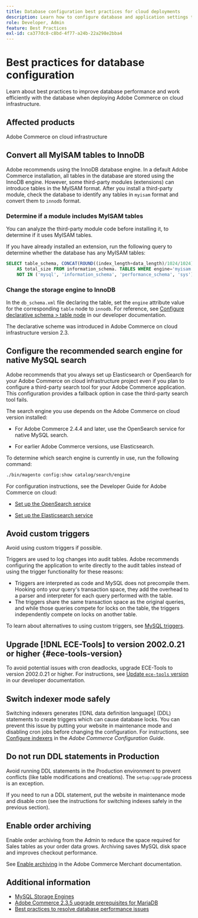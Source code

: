 ```yaml
---
title: Database configuration best practices for cloud deployments
description: Learn how to configure database and application settings to improve performance when deploying Adobe Commerce on cloud infrastructure.
role: Developer, Admin
feature: Best Practices
exl-id: ca377dc8-c8bd-4f77-a24b-22a298e2bba4
---
```

# Best practices for database configuration

Learn about best practices to improve database performance and work efficiently with the database when deploying Adobe Commerce on cloud infrastructure.

## Affected products

Adobe Commerce on cloud infrastructure

## Convert all MyISAM tables to InnoDB

Adobe recommends using the InnoDB database engine. In a default Adobe Commerce installation, all tables in the database are stored using the InnoDB engine. However, some third-party modules (extensions) can introduce tables in the MyISAM format. After you install a third-party module, check the database to identify any tables in `myisam` format and convert them to `innodb` format.

### Determine if a module includes MyISAM tables

You can analyze the third-party module code before installing it, to determine if it uses MyISAM tables.

If you have already installed an extension, run the following query to determine whether the database has any MyISAM tables:

```sql
SELECT table_schema, CONCAT(ROUND((index_length+data_length)/1024/1024),'MB')
    AS total_size FROM information_schema. TABLES WHERE engine='myisam' AND table_schema
    NOT IN ('mysql', 'information_schema', 'performance_schema', 'sys');
```

### Change the storage engine to InnoDB

In the `db_schema.xml` file declaring the table, set the `engine` attribute value for the corresponding `table` node to `innodb`. For reference, see [Configure declarative schema > table node](https://developer.adobe.com/commerce/php/development/components/declarative-schema/configuration/) in our developer documentation.

The declarative scheme was introduced in Adobe Commerce on cloud infrastructure version 2.3.

## Configure the recommended search engine for native MySQL search

Adobe recommends that you always set up Elasticsearch or OpenSearch for your Adobe Commerce on cloud infrastructure project even if you plan to configure a third-party search tool for your Adobe Commerce application. This configuration provides a fallback option in case the third-party search tool fails.

The search engine you use depends on the Adobe Commerce on cloud version installed:

- For Adobe Commerce 2.4.4 and later, use the OpenSearch service for native MySQL search.

- For earlier Adobe Commerce versions, use Elasticsearch.

To determine which search engine is currently in use, run the following command:

```bash
./bin/magento config:show catalog/search/engine
```

For configuration instructions, see the Developer Guide for Adobe Commerce on cloud:

- [Set up the OpenSearch service](https://devdocs.magento.com/cloud/project/services-opensearch.html)

- [Set up the Elasticsearch service](https://devdocs.magento.com/cloud/project/services-elastic.html)

## Avoid custom triggers

Avoid using custom triggers if possible.

Triggers are used to log changes into audit tables. Adobe recommends configuring the application to write directly to the audit tables instead of using the trigger functionality for these reasons:

- Triggers are interpreted as code and MySQL does not precompile them. Hooking onto your query's transaction space, they add the overhead to a parser and interpreter for each query performed with the table.
- The triggers share the same transaction space as the original queries, and while those queries compete for locks on the table, the triggers independently compete on locks on another table.

To learn about alternatives to using custom triggers, see [MySQL triggers](mysql-configuration.md#triggers).

## Upgrade [!DNL ECE-Tools] to version 2002.0.21 or higher {#ece-tools-version}

To avoid potential issues with cron deadlocks, upgrade ECE-Tools to version 2002.0.21 or higher. For instructions, see [Update `ece-tools` version](https://devdocs.magento.com/cloud/project/ece-tools-update.html) in our developer documentation.

## Switch indexer mode safely

<!--This best practice might belong in the Maintenance phase. Database lock prevention might be consolidated under a single heading-->

Switching indexers generates [!DNL data definition language] (DDL) statements to create triggers which can cause database locks. You can prevent this issue by putting your website in maintenance mode and disabling cron jobs before changing the configuration.
For instructions, see [Configure indexers](https://experienceleague.adobe.com/docs/commerce-operations/configuration-guide/cli/manage-indexers.html#configure-indexers-1) in the *Adobe Commerce Configuration Guide*.

## Do not run DDL statements in Production

Avoid running DDL statements in the Production environment to prevent conflicts (like table modifications and creations). The `setup:upgrade` process is an exception.

If you need to run a DDL statement, put the website in maintenance mode and disable cron (see the instructions for switching indexes safely in the previous section).

## Enable order archiving

Enable order archiving from the Admin to reduce the space required for Sales tables as your order data grows. Archiving saves MySQL disk space and improves checkout performance.

See [Enable archiving](https://experienceleague.adobe.com/docs/commerce-admin/stores-sales/order-management/orders/order-archive.html) in the Adobe Commerce Merchant documentation.

## Additional information

- [MySQL Storage Engines](https://dev.mysql.com/doc/refman/8.0/en/storage-engines.html)
- [Adobe Commerce 2.3.5 upgrade prerequisites for MariaDB](../maintenance/mariadb-upgrade.md)
- [Best practices to resolve database performance issues](../maintenance/resolve-database-performance-issues.md)
